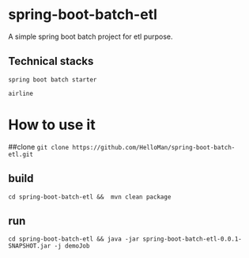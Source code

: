 # spring-boot-batch-etl

A simple spring boot batch project for etl purpose. 
## Technical stacks
`spring boot batch starter` 

`airline`  
# How to use it

##clone 
`git clone https://github.com/HelloMan/spring-boot-batch-etl.git`

## build 
`cd spring-boot-batch-etl &&  mvn clean package `

## run
`cd spring-boot-batch-etl && java -jar spring-boot-batch-etl-0.0.1-SNAPSHOT.jar -j demoJob`
